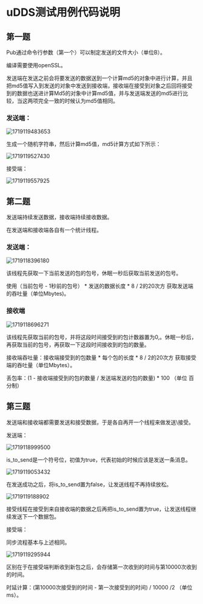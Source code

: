 

# uDDS测试用例代码说明

## 第一题

Pub通过命令行参数（第一个）可以制定发送的文件大小（单位B）。

编译需要使用openSSL。

发送端在发送之前会将要发送的数据送到一个计算md5的对象中进行计算，并且把md5值写入到发送的对象中发送到接收端，接收端在接受到对象之后回将接受到的数据也送进计算Md5的对象中计算md5值，并与发送端发送的md5进行比较，当这两项完全一致的时候认为md5值相同。

### 发送端：

![1719119483653](assets/1719119483653.png)

生成一个随机字符串，然后计算md5值，md5计算方式如下所示：

![1719119527430](assets/1719119527430.png)

接受端：

![1719119557925](assets/1719119557925.png)

## 第二题

发送端持续发送数据，接收端持续接收数据。

在发送端和接收端各自有一个统计线程。

### 发送端：

![1719118396180](assets/1719118396180.png)

该线程先获取一下当前发送的包的包号，休眠一秒后获取当前发送的包号。

使用（当前包号 - 1秒前的包号） * 发送的数据长度 * 8 / 2的20次方 获取发送端的吞吐量（单位Mbytes)。

### 接收端

![1719118696271](assets/1719118764566.png)

该线程先获取当前的包号，并将这段时间接受到的包计数器置为0,。休眠一秒后，再获取当前的包号，再获取一下这段时间接收到的包的数量。

接收端吞吐量：接收端接受到的包数量 * 每个包的长度 * 8 / 2的20次方 获取接受端的吞吐量（单位Mbytes）。

丢包率：(1 - 接收端接受到的包的数量 / 发送端发送的包的数量) * 100 （单位 百分制）

## 第三题

发送端和接收端都需要发送和接受数据，于是各自再开一个线程来做发送\接受。

发送端：

![1719118999500](assets/1719118999500.png)

is_to_send是一个符号位，初值为true，代表初始的时候应该是发送一条消息。

![1719119053432](assets/1719119053432.png)

在发送成功之后，将is_to_send置为false，让发送线程不再持续放松。

![1719119188902](assets/1719119188902.png)

接受线程在接受到来自接收端的数据之后再把is_to_send置为true，让发送线程继续发送下一个数据包。

接受端：

同步流程基本与上述相同。

![1719119295944](assets/1719119295944.png)

区别在于在接受端判断收到新包之后，会存储第一次收到的时间与第10000次收到的时间。

时延计算：(第10000次接受到的时间 - 第一次接受到的时间)  / 10000 /2 （单位 ms）。

